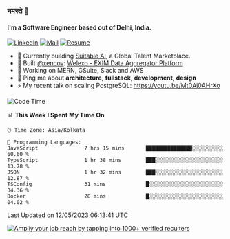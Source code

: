 ### नमस्ते 🙏

#### I'm a Software Engineer based out of Delhi, India.

[![LinkedIn](https://img.shields.io/badge/linkedin-%230077B5.svg)](https://linkedin.com/in/sambhav2612)
[![Mail](https://img.shields.io/badge/gmail-D14836)](mailto:sambhavjain2612@gmail.com)
[![Resume](https://img.shields.io/badge/resume-%23#FFFF00.svg)](https://mega.nz/file/IjA3yaoB#BFfQg1-aKva0piAd_wWs8Hf5dlnYRQ2ZkwtYwNMzBhA)

- 🏢 Currently building [Suitable AI](https://suitable.ai), a Global Talent Marketplace.
- 💅 Built [@xencov](https://github.com/xencov): [Welexo - EXIM Data Aggregator Platform](https://welexo.com)
- 🌱 Working on MERN, GSuite, Slack and AWS
- 💬 Ping me about **architecture**, **fullstack**, **development**, **design**
- ⚡️ My recent talk on scaling PostgreSQL: https://youtu.be/Mt0Aj0AHrXo

<!--START_SECTION:waka-->
![Code Time](http://img.shields.io/badge/Code%20Time-3%2C382%20hrs%2054%20mins-blue)

📊 **This Week I Spent My Time On** 

```text
🕑︎ Time Zone: Asia/Kolkata

💬 Programming Languages: 
JavaScript               7 hrs 15 mins       ███████████████░░░░░░░░░░   60.60 % 
TypeScript               1 hr 38 mins        ███░░░░░░░░░░░░░░░░░░░░░░   13.78 % 
JSON                     1 hr 32 mins        ███░░░░░░░░░░░░░░░░░░░░░░   12.87 % 
TSConfig                 31 mins             █░░░░░░░░░░░░░░░░░░░░░░░░   04.36 % 
Docker                   28 mins             █░░░░░░░░░░░░░░░░░░░░░░░░   04.02 % 
```


 Last Updated on 12/05/2023 06:13:41 UTC
<!--END_SECTION:waka-->

[![Ampliy your job reach by tapping into 1000+ verified recuiters](https://user-images.githubusercontent.com/19583619/212717528-45b497fd-e886-4452-90fe-93829667bd63.png)](https://app.suitable.ai/login)

